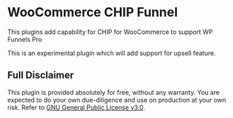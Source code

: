 # WooCommerce CHIP Funnel

This plugins add capability for CHIP for WooCommerce to support WP Funnels Pro

This is an experimental plugin which will add support for upsell feature.

## Full Disclaimer

This plugin is provided absolutely for free, without any warranty. You are expected to do your own due-diligence and use on production at your own risk. Refer to [GNU General Public License v3.0](https://www.gnu.org/licenses/gpl-3.0.html).